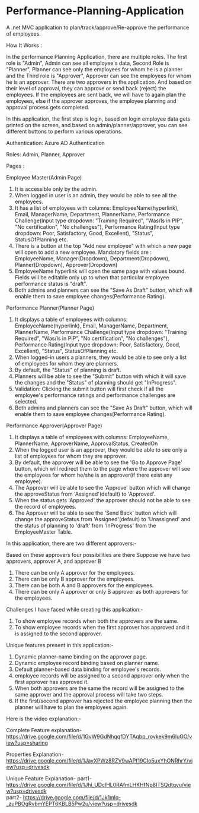 # Performance-Planning-Application

A .net MVC application to plan/track/approve/Re-approve the performance of employees.


How It Works :


In the performance Planning Application, there are multiple roles. The first role is "Admin", Admin can see all employee's data, Second Role is "Planner", Planner can see only the employees for whom he is a planner and the Third role is "Approver", Approver can see the employees for whom he is an approver. There are two approvers in the application. And based on their level of approval, they can approve or send back (reject) the employees. If the employees are sent back, we will have to again plan the employees, else if the approver approves, the employee planning and approval process gets completed.

In this application, the first step is login, based on login employee data gets printed on the screen, and based on admin/planner/approver, you can see different buttons to perform various operations.


Authentication: Azure AD Authentication

Roles: Admin, Planner, Approver

Pages :

Employee Master(Admin Page)

  1. It is accessible only by the admin.
  2.  When logged in user is an admin, they would be able to see all the employees.
  3. It has a list of employees with columns: EmployeeName(hyperlink), Email, ManagerName, Department, PlannerName, Performance Challenge(Input type dropdown: "Training Required", "Was/Is in PIP", "No certification", "No challenges"), Performance Rating(Input type dropdown: Poor, Satisfactory, Good, Excellent), 
  "Status", StatusOfPlanning etc.
  4. There is a button at the top "Add new employee" with which a new page will open to add a new employee. Mandatory fields are : EmployeeName, Manager(Dropdown), Department(Dropdown),    Planner(Dropdown), Approver(Dropdown)
  5. EmployeeName hyperlink will open the same page with values bound. Fields will be editable only up to when that particular employee performance status is "draft".
  6. Both admins and planners can see the "Save As Draft" button, which will enable them to save employee changes(Performance Rating).



Performance Planner(Planner Page)

1. It displays a table of employees with columns: EmployeeName(hyperlink), Email, ManagerName, Department, PlannerName, Performance Challenge(Input type dropdown: "Training Required", "Was/Is in PIP", "No certification", "No challenges"), Performance Rating(Input type dropdown: Poor, Satisfactory, Good, Excellent), 
  "Status", StatusOfPlanning etc.
2. When logged-in users a planners, they would be able to see only a list of employees for whom they are planners.
3. By default, the "Status" of planning is draft.
4. Planners will be able to see the "Submit" button with which it will save the changes and the "Status" of planning should get "InProgress".
5. Validation:  Clicking the submit button will first check if all the employee's performance ratings and performance challenges are selected.
6. Both admins and planners can see the "Save As Draft" button, which will enable them to save employee changes(Performance Rating).


Performance Approver(Approver Page)

  1. It displays a table of employees with columns: EmployeeName, PlannerName, ApproverName, ApprovalStatus, CreatedOn
  2. When the logged user is an approver, they would be able to see only a list of employees for whom they are approver.
  3. By default, the approver will be able to see the 'Go to Approve Page' button, which will redirect them to the page where the approver will see the employees for whom he/she is an approver(if there exist any 
     employee).
  4. The Approver will be able to see the 'Approve' button which will change the approveStatus from 'Assigned'(default) to 'Approved'.
  5. When the status gets 'Approved' the approver should not be able to see the record of employees.
  6. The Approver will be able to see the 'Send Back' button which will change the approveStatus from 'Assigned'(default) to 'Unassigned' and the status of planning to 'draft' from 'InProgress' from the EmployeeMaster Table.



 In this application, there are two different approvers:-
 
 Based on these approvers four possibilities are there
 Suppose we have two approvers, approver A, and approver B
 
 1. There can be only A approver for the employees.
 2. There can be only B approver for the employees.
 3. There can be both A and B approvers for the employees.
 4. There can be only A approver or only B approver as both approvers for the employees.




 Challenges I have faced while creating this application:-

 1. To show employee records when both the approvers are the same.
 2. To show employee records when the first approver has approved and it is assigned to the second approver.



 Unique features present in this application:-
 1. Dynamic planner-name binding on the approver page.
 2. Dynamic employee record binding based on planner name.
 3. Default planner-based data binding for employee's records.
 4. employee records will be assigned to a second approver only when the first approver has approved it.
 5. When both approvers are the same the record will be assigned to the same approver and the approval process will take two steps.
 6. If the first/second approver has rejected the employee planning then the planner will have to plan the employees again.


 Here is the video explanation:-

 Complete Feature explanation-  https://drive.google.com/file/d/1GvW9GdNhqqfDYTAqbp_rovkek9m6luGO/view?usp=sharing

 Properties Explanation-  https://drive.google.com/file/d/1JayXPWz8RZV9wAPf19CIo5uxYhONRhrY/view?usp=drivesdk

 Unique Feature Explanation- 
                part1-     https://drive.google.com/file/d/1Jhi_UDclHL0RAfmLHKHfNp8ITSQdtqyu/view?usp=drivesdk                
                part2-     https://drive.google.com/file/d/1Jk1mlq-_zuPBOgRvbmYEPT6KBLB5Pw2u/view?usp=drivesdk
